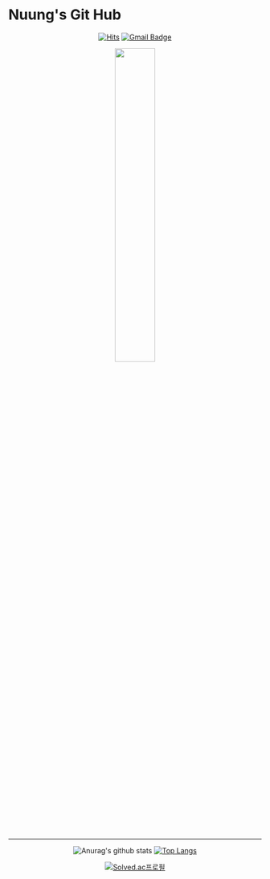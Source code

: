 # Nuung's Git Hub
<div align = "center">

[![Hits](https://hits.seeyoufarm.com/api/count/incr/badge.svg?url=https%3A%2F%2Fgithub.com%2FNuung&count_bg=%23003376&title_bg=%23555555&icon=sparkfun.svg&icon_color=%23E7E7E7&title=hits&edge_flat=false)](https://hits.seeyoufarm.com)
[![Gmail Badge](https://img.shields.io/badge/Gmail-d14836?style=flat&logo=Gmail&logoColor=white&link=mailto:snugyun01@gmail.com)](mailto:qlgks1@gmail.com)

  <img src="https://i.pinimg.com/originals/e4/26/70/e426702edf874b181aced1e2fa5c6cde.gif" width="40%">
</div>
          
  ---

<div align = "center">

![Anurag's github stats](https://github-readme-stats.vercel.app/api?username=Nuung&theme=dark&show_icons=true)
[![Top Langs](https://github-readme-stats.vercel.app/api/top-langs/?username=Nuung&theme=dark&layout=compact)](https://github.com/anuraghazra/github-readme-stats)
  
  [![Solved.ac프로필](http://mazassumnida.wtf/api/v2/generate_badge?boj=qlgks1)](https://solved.ac/qlgks1)
  
</div>
